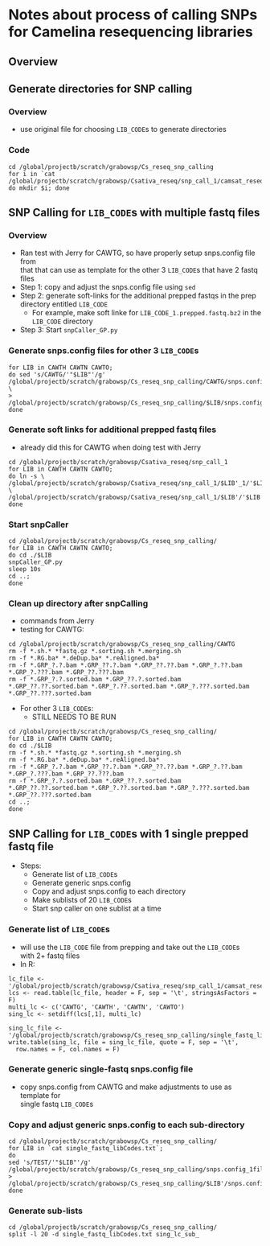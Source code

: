 # Notes about process of calling SNPs for Camelina resequencing libraries

## Overview


## Generate directories for SNP calling
### Overview
* use original file for choosing `LIB_CODE`s to generate directories
### Code
```
cd /global/projectb/scratch/grabowsp/Cs_reseq_snp_calling
for i in `cat /global/projectb/scratch/grabowsp/Csativa_reseq/snp_call_1/camsat_reseq_libs_for_SNPcalling_1.txt`; do mkdir $i; done
```

## SNP Calling for `LIB_CODE`s with multiple fastq files
### Overview
* Ran test with Jerry for CAWTG, so have properly setup snps.config file from \
that that can use as template for the other 3 `LIB_CODE`s that have 2 fastq \
files
* Step 1: copy and adjust the snps.config file using `sed`
* Step 2: generate soft-links for the additional prepped fastqs in the prep \
directory entitled `LIB_CODE`
  * For example, make soft linke for `LIB_CODE_1.prepped.fastq.bz2` in the \
`LIB_CODE` directory
* Step 3: Start `snpCaller_GP.py`
### Generate snps.config files for other 3 `LIB_CODE`s
```
for LIB in CAWTH CAWTN CAWTO;
do sed 's/CAWTG/'"$LIB"'/g' /global/projectb/scratch/grabowsp/Cs_reseq_snp_calling/CAWTG/snps.config \
> /global/projectb/scratch/grabowsp/Cs_reseq_snp_calling/$LIB/snps.config; done
```
### Generate soft links for additional prepped fastq files
* already did this for CAWTG when doing test with Jerry
```
cd /global/projectb/scratch/grabowsp/Csativa_reseq/snp_call_1
for LIB in CAWTH CAWTN CAWTO;
do ln -s \
/global/projectb/scratch/grabowsp/Csativa_reseq/snp_call_1/$LIB'_1/'$LIB'_1.prepped.fastq.bz2' \
/global/projectb/scratch/grabowsp/Csativa_reseq/snp_call_1/$LIB'/'$LIB'_1.prepped.fastq.bz2'; done
```
### Start snpCaller
```
cd /global/projectb/scratch/grabowsp/Cs_reseq_snp_calling/
for LIB in CAWTH CAWTN CAWTO;
do cd ./$LIB
snpCaller_GP.py
sleep 10s
cd ..;
done
```
### Clean up directory after snpCalling
* commands from Jerry
* testing for CAWTG:
```
cd /global/projectb/scratch/grabowsp/Cs_reseq_snp_calling/CAWTG
rm -f *.sh.* *fastq.gz *.sorting.sh *.merging.sh
rm -f *.RG.ba* *.deDup.ba* *.reAligned.ba*
rm -f *.GRP_?.?.bam *.GRP_??.?.bam *.GRP_??.??.bam *.GRP_?.??.bam *.GRP_?.???.bam *.GRP_??.???.bam
rm -f *.GRP_?.?.sorted.bam *.GRP_??.?.sorted.bam *.GRP_??.??.sorted.bam *.GRP_?.??.sorted.bam *.GRP_?.???.sorted.bam *.GRP_??.???.sorted.bam
```
* For other 3 `LIB_CODE`s:
  * STILL NEEDS TO BE RUN
```
cd /global/projectb/scratch/grabowsp/Cs_reseq_snp_calling/
for LIB in CAWTH CAWTN CAWTO;
do cd ./$LIB
rm -f *.sh.* *fastq.gz *.sorting.sh *.merging.sh
rm -f *.RG.ba* *.deDup.ba* *.reAligned.ba*
rm -f *.GRP_?.?.bam *.GRP_??.?.bam *.GRP_??.??.bam *.GRP_?.??.bam *.GRP_?.???.bam *.GRP_??.???.bam
rm -f *.GRP_?.?.sorted.bam *.GRP_??.?.sorted.bam *.GRP_??.??.sorted.bam *.GRP_?.??.sorted.bam *.GRP_?.???.sorted.bam *.GRP_??.???.sorted.bam
cd ..;
done
```

## SNP Calling for `LIB_CODE`s with 1 single prepped fastq file
* Steps:
  * Generate list of `LIB_CODE`s
  * Generate generic snps.config
  * Copy and adjust snps.config to each directory
  * Make sublists of 20 `LIB_CODE`s
  * Start snp caller on one sublist at a time
### Generate list of `LIB_CODE`s
* will use the `LIB_CODE` file from prepping and take out the `LIB_CODE`s \
with 2+ fastq files
* In R:
```
lc_file <- '/global/projectb/scratch/grabowsp/Csativa_reseq/snp_call_1/camsat_reseq_libs_for_SNPcalling_1.txt'
lcs <- read.table(lc_file, header = F, sep = '\t', stringsAsFactors = F)
multi_lc <- c('CAWTG', 'CAWTH', 'CAWTN', 'CAWTO')
sing_lc <- setdiff(lcs[,1], multi_lc)

sing_lc_file <- '/global/projectb/scratch/grabowsp/Cs_reseq_snp_calling/single_fastq_libCodes.txt'
write.table(sing_lc, file = sing_lc_file, quote = F, sep = '\t', 
  row.names = F, col.names = F)
```
### Generate generic single-fastq snps.config file
* copy snps.config from CAWTG and make adjustments to use as template for \
single fastq `LIB_CODE`s
### Copy and adjust generic snps.config to each sub-directory
```
cd /global/projectb/scratch/grabowsp/Cs_reseq_snp_calling/
for LIB in `cat single_fastq_libCodes.txt`;
do
sed 's/TEST/'"$LIB"'/g' /global/projectb/scratch/grabowsp/Cs_reseq_snp_calling/snps.config_1file > /global/projectb/scratch/grabowsp/Cs_reseq_snp_calling/$LIB'/snps.config';
done
```
### Generate sub-lists
```
cd /global/projectb/scratch/grabowsp/Cs_reseq_snp_calling/
split -l 20 -d single_fastq_libCodes.txt sing_lc_sub_
```

